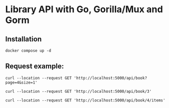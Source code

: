 # Library API with Go, Gorilla/Mux and Gorm

## Installation
```
docker compose up -d
```

## Request example:
```
curl --location --request GET 'http://localhost:5000/api/book?page=4&size=1'
```
```
curl --location --request GET 'http://localhost:5000/api/book/3'
```
```
curl --location --request GET 'http://localhost:5000/api/book/4/items'
```